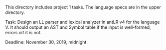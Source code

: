 This directory includes project 1 tasks. The language specs are in the upper directory.

Task: Design an LL parser and lexical analyzer in antLR v4 for the language V. It should output an AST and Symbol table if
the input is well-formed, errors oif it is not.

Deadline: November 30, 2019, midnight.
